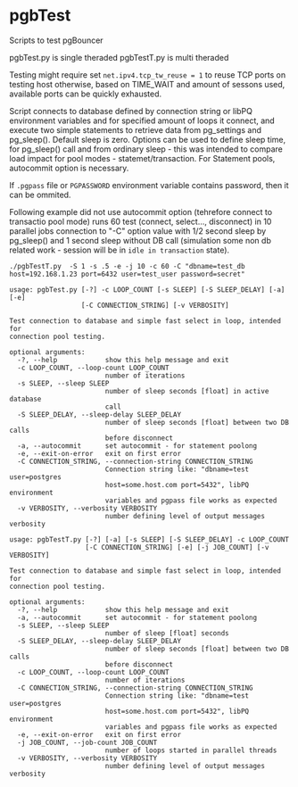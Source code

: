 # pgbTest
Scripts to test pgBouncer

pgbTest.py is single theraded
pgbTestT.py is multi theraded

Testing might require set ``net.ipv4.tcp_tw_reuse = 1`` to reuse TCP ports on testing host otherwise, based on TIME_WAIT and amount
of sessons used, available ports can be quickly exhausted.

Script connects to database defined by connection string or libPQ environment variables and for specified amount of loops it connect, and execute two simple statements to retrieve data from pg_settings and pg_sleep().
Default sleep is zero.
Options can be used to define sleep time, for pg_sleep() call and from ordinary sleep - this was intended to compare load impact for pool modes - statemet/transaction.
For Statement pools, autocommit option is necessary.

If ``.pgpass`` file or ``PGPASSWORD`` environment variable contains password, then it can be ommited. 

Following example did not use autocommit option (tehrefore connect to transactio pool mode) runs 60 test (connect, select..., disconnect) in 10 parallel jobs connection to "-C" option value with 1/2 second sleep by pg_sleep() and 1 second sleep without DB call (simulation some non db related work - session will be in ``idle in transaction`` state).

``./pgbTestT.py  -S 1 -s .5 -e -j 10 -c 60 -C "dbname=test_db host=192.168.1.23 port=6432 user=test_user password=secret"``


```
usage: pgbTest.py [-?] -c LOOP_COUNT [-s SLEEP] [-S SLEEP_DELAY] [-a] [-e]
                  [-C CONNECTION_STRING] [-v VERBOSITY]

Test connection to database and simple fast select in loop, intended for
connection pool testing.

optional arguments:
  -?, --help            show this help message and exit
  -c LOOP_COUNT, --loop-count LOOP_COUNT
                        number of iterations
  -s SLEEP, --sleep SLEEP
                        number of sleep seconds [float] in active database
                        call
  -S SLEEP_DELAY, --sleep-delay SLEEP_DELAY
                        number of sleep seconds [float] between two DB calls
                        before disconnect
  -a, --autocommit      set autocommit - for statement poolong
  -e, --exit-on-error   exit on first error
  -C CONNECTION_STRING, --connection-string CONNECTION_STRING
                        Connection string like: "dbname=test user=postgres
                        host=some.host.com port=5432", libPQ environment
                        variables and pgpass file works as expected
  -v VERBOSITY, --verbosity VERBOSITY
                        number defining level of output messages verbosity
```

```
usage: pgbTestT.py [-?] [-a] [-s SLEEP] [-S SLEEP_DELAY] -c LOOP_COUNT
                   [-C CONNECTION_STRING] [-e] [-j JOB_COUNT] [-v VERBOSITY]

Test connection to database and simple fast select in loop, intended for
connection pool testing.

optional arguments:
  -?, --help            show this help message and exit
  -a, --autocommit      set autocommit - for statement poolong
  -s SLEEP, --sleep SLEEP
                        number of sleep [float] seconds
  -S SLEEP_DELAY, --sleep-delay SLEEP_DELAY
                        number of sleep seconds [float] between two DB calls
                        before disconnect
  -c LOOP_COUNT, --loop-count LOOP_COUNT
                        number of iterations
  -C CONNECTION_STRING, --connection-string CONNECTION_STRING
                        Connection string like: "dbname=test user=postgres
                        host=some.host.com port=5432", libPQ environment
                        variables and pgpass file works as expected
  -e, --exit-on-error   exit on first error
  -j JOB_COUNT, --job-count JOB_COUNT
                        number of loops started in parallel threads
  -v VERBOSITY, --verbosity VERBOSITY
                        number defining level of output messages verbosity
```
